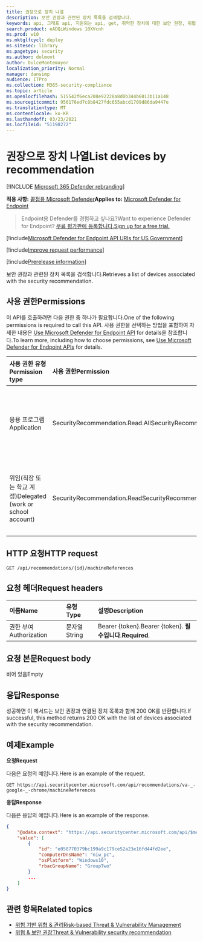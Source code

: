 ```yaml
---
title: 권장으로 장치 나열
description: 보안 권장과 관련된 장치 목록을 검색합니다.
keywords: api, 그래프 api, 지원되는 api, get, 취약한 장치에 대한 보안 권장, 위협 및 취약성 관리, 위협 및 취약성 관리 api
search.product: eADQiWindows 10XVcnh
ms.prod: w10
ms.mktglfcycl: deploy
ms.sitesec: library
ms.pagetype: security
ms.author: dolmont
author: DulceMontemayor
localization_priority: Normal
manager: dansimp
audience: ITPro
ms.collection: M365-security-compliance
ms.topic: article
ms.openlocfilehash: 515542f6eca208e92228a8d0b344b6013b11a148
ms.sourcegitcommit: 956176ed7c8b8427fdc655abcd1709d86da9447e
ms.translationtype: MT
ms.contentlocale: ko-KR
ms.lasthandoff: 03/23/2021
ms.locfileid: "51198272"
---
```

# <a name="list-devices-by-recommendation"></a><span data-ttu-id="12b01-104">권장으로 장치 나열</span><span class="sxs-lookup"><span data-stu-id="12b01-104">List devices by recommendation</span></span>

[!INCLUDE [Microsoft 365 Defender rebranding](../../includes/microsoft-defender.md)]

<span data-ttu-id="12b01-105">**적용 사항:** [끝점용 Microsoft Defender](https://go.microsoft.com/fwlink/?linkid=2154037)</span><span class="sxs-lookup"><span data-stu-id="12b01-105">**Applies to:** [Microsoft Defender for Endpoint](https://go.microsoft.com/fwlink/?linkid=2154037)</span></span>

> <span data-ttu-id="12b01-106">Endpoint용 Defender를 경험하고 싶나요?</span><span class="sxs-lookup"><span data-stu-id="12b01-106">Want to experience Defender for Endpoint?</span></span> [<span data-ttu-id="12b01-107">무료 평가판에 등록합니다.</span><span class="sxs-lookup"><span data-stu-id="12b01-107">Sign up for a free trial.</span></span>](https://www.microsoft.com/microsoft-365/windows/microsoft-defender-atp?ocid=docs-wdatp-exposedapis-abovefoldlink)

[!include[Microsoft Defender for Endpoint API URIs for US Government](../../includes/microsoft-defender-api-usgov.md)]

[!include[Improve request performance](../../includes/improve-request-performance.md)]

[!include[Prerelease information](../../includes/prerelease.md)]

<span data-ttu-id="12b01-108">보안 권장과 관련된 장치 목록을 검색합니다.</span><span class="sxs-lookup"><span data-stu-id="12b01-108">Retrieves a list of devices associated with the security recommendation.</span></span>

## <a name="permissions"></a><span data-ttu-id="12b01-109">사용 권한</span><span class="sxs-lookup"><span data-stu-id="12b01-109">Permissions</span></span>
<span data-ttu-id="12b01-110">이 API를 호출하려면 다음 권한 중 하나가 필요합니다.</span><span class="sxs-lookup"><span data-stu-id="12b01-110">One of the following permissions is required to call this API.</span></span> <span data-ttu-id="12b01-111">사용 권한을 선택하는 방법을 포함하여 자세한 내용은 [Use Microsoft Defender for Endpoint API](apis-intro.md) for details을 참조합니다.</span><span class="sxs-lookup"><span data-stu-id="12b01-111">To learn more, including how to choose permissions, see [Use Microsoft Defender for Endpoint APIs](apis-intro.md) for details.</span></span>

<span data-ttu-id="12b01-112">사용 권한 유형</span><span class="sxs-lookup"><span data-stu-id="12b01-112">Permission type</span></span> |   <span data-ttu-id="12b01-113">사용 권한</span><span class="sxs-lookup"><span data-stu-id="12b01-113">Permission</span></span>  |   <span data-ttu-id="12b01-114">사용 권한 표시 이름</span><span class="sxs-lookup"><span data-stu-id="12b01-114">Permission display name</span></span>
:---|:---|:---
<span data-ttu-id="12b01-115">응용 프로그램</span><span class="sxs-lookup"><span data-stu-id="12b01-115">Application</span></span> |   <span data-ttu-id="12b01-116">SecurityRecommendation.Read.All</span><span class="sxs-lookup"><span data-stu-id="12b01-116">SecurityRecommendation.Read.All</span></span> |   <span data-ttu-id="12b01-117">'위협 및 취약성 관리 보안 권장 정보 읽기'</span><span class="sxs-lookup"><span data-stu-id="12b01-117">'Read Threat and Vulnerability Management security recommendation information'</span></span>
<span data-ttu-id="12b01-118">위임(직장 또는 학교 계정)</span><span class="sxs-lookup"><span data-stu-id="12b01-118">Delegated (work or school account)</span></span> | <span data-ttu-id="12b01-119">SecurityRecommendation.Read</span><span class="sxs-lookup"><span data-stu-id="12b01-119">SecurityRecommendation.Read</span></span> |  <span data-ttu-id="12b01-120">'위협 및 취약성 관리 보안 권장 정보 읽기'</span><span class="sxs-lookup"><span data-stu-id="12b01-120">'Read Threat and Vulnerability Management security recommendation information'</span></span>

## <a name="http-request"></a><span data-ttu-id="12b01-121">HTTP 요청</span><span class="sxs-lookup"><span data-stu-id="12b01-121">HTTP request</span></span>
```
GET /api/recommendations/{id}/machineReferences
```

## <a name="request-headers"></a><span data-ttu-id="12b01-122">요청 헤더</span><span class="sxs-lookup"><span data-stu-id="12b01-122">Request headers</span></span>

<span data-ttu-id="12b01-123">이름</span><span class="sxs-lookup"><span data-stu-id="12b01-123">Name</span></span> | <span data-ttu-id="12b01-124">유형</span><span class="sxs-lookup"><span data-stu-id="12b01-124">Type</span></span> | <span data-ttu-id="12b01-125">설명</span><span class="sxs-lookup"><span data-stu-id="12b01-125">Description</span></span>
:---|:---|:---
<span data-ttu-id="12b01-126">권한 부여</span><span class="sxs-lookup"><span data-stu-id="12b01-126">Authorization</span></span> | <span data-ttu-id="12b01-127">문자열</span><span class="sxs-lookup"><span data-stu-id="12b01-127">String</span></span> | <span data-ttu-id="12b01-128">Bearer {token}.</span><span class="sxs-lookup"><span data-stu-id="12b01-128">Bearer {token}.</span></span> <span data-ttu-id="12b01-129">**필수입니다**.</span><span class="sxs-lookup"><span data-stu-id="12b01-129">**Required**.</span></span>


## <a name="request-body"></a><span data-ttu-id="12b01-130">요청 본문</span><span class="sxs-lookup"><span data-stu-id="12b01-130">Request body</span></span>
<span data-ttu-id="12b01-131">비어 있음</span><span class="sxs-lookup"><span data-stu-id="12b01-131">Empty</span></span>

## <a name="response"></a><span data-ttu-id="12b01-132">응답</span><span class="sxs-lookup"><span data-stu-id="12b01-132">Response</span></span>
<span data-ttu-id="12b01-133">성공하면 이 메서드는 보안 권장과 연결된 장치 목록과 함께 200 OK를 반환합니다.</span><span class="sxs-lookup"><span data-stu-id="12b01-133">If successful, this method returns 200 OK with the list of devices associated with the security recommendation.</span></span>


## <a name="example"></a><span data-ttu-id="12b01-134">예제</span><span class="sxs-lookup"><span data-stu-id="12b01-134">Example</span></span>

<span data-ttu-id="12b01-135">**요청**</span><span class="sxs-lookup"><span data-stu-id="12b01-135">**Request**</span></span>

<span data-ttu-id="12b01-136">다음은 요청의 예입니다.</span><span class="sxs-lookup"><span data-stu-id="12b01-136">Here is an example of the request.</span></span>

```
GET https://api.securitycenter.microsoft.com/api/recommendations/va-_-google-_-chrome/machineReferences
```

<span data-ttu-id="12b01-137">**응답**</span><span class="sxs-lookup"><span data-stu-id="12b01-137">**Response**</span></span>

<span data-ttu-id="12b01-138">다음은 응답의 예입니다.</span><span class="sxs-lookup"><span data-stu-id="12b01-138">Here is an example of the response.</span></span>

```json
{
    "@odata.context": "https://api.securitycenter.microsoft.com/api/$metadata#MachineReferences",
    "value": [
        {
            "id": "e058770379bc199a9c179ce52a23e16fd44fd2ee",
            "computerDnsName": "niw_pc",
            "osPlatform": "Windows10",
            "rbacGroupName": "GroupTwo"
        }
        ...
    ]
}
```

## <a name="related-topics"></a><span data-ttu-id="12b01-139">관련 항목</span><span class="sxs-lookup"><span data-stu-id="12b01-139">Related topics</span></span>
- [<span data-ttu-id="12b01-140">위험 기반 위협 & 관리</span><span class="sxs-lookup"><span data-stu-id="12b01-140">Risk-based Threat & Vulnerability Management</span></span>](https://docs.microsoft.com/microsoft-365/security/defender-endpoint/next-gen-threat-and-vuln-mgt)
- [<span data-ttu-id="12b01-141">위협 & 보안 권장</span><span class="sxs-lookup"><span data-stu-id="12b01-141">Threat & Vulnerability security recommendation</span></span>](https://docs.microsoft.com/microsoft-365/security/defender-endpoint/tvm-security-recommendation)
